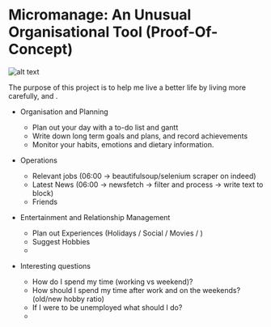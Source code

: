 # Micromanage: An Unusual Organisational Tool (Proof-Of-Concept)

![alt text](https://github.com/waterbuffalo13/Waterbuffalo-Micromanagement/blob/master/screenshot-gif.gif)

The purpose of this project is to help me live a better life by living more carefully, and .

  * Organisation and Planning
    *  Plan out your day with a to-do list and gantt 
    *  Write down long term goals and plans, and record achievements
    *  Monitor your habits, emotions and dietary information.
  
  * Operations
    *  Relevant jobs (06:00 -> beautifulsoup/selenium scraper on indeed)
    *  Latest News (06:00 -> newsfetch -> filter and process -> write text to block)
    *  Friends 
  
  * Entertainment and Relationship Management
    *  Plan out Experiences (Holidays / Social / Movies / ) 
    *  Suggest Hobbies
    *  

  * Interesting questions
    * How do I spend my time (working vs weekend)?
    * How should I spend my time after work and on the weekends? (old/new hobby ratio)
    * If I were to be unemployed what should I do?
    * 

